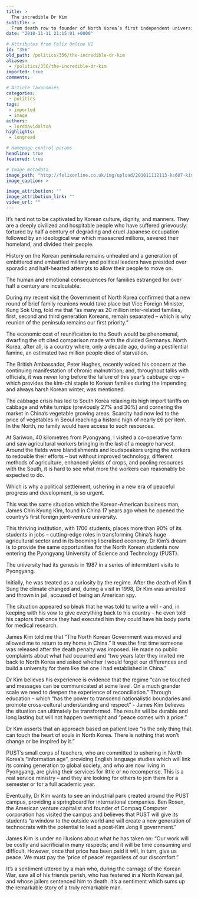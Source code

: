 ```yaml
---
title: >
  The incredible Dr Kim
subtitle: >
  From death row to founder of North Korea’s first independent university, Dr James Kim’s story is told by Lord David Alton, in the second part of this exclusive series
date: "2010-11-11 21:15:01 +0000"

# Attributes from Felix Online V1
id: "356"
old_path: /politics/356/the-incredible-dr-kim
aliases:
 - /politics/356/the-incredible-dr-kim
imported: true
comments:

# Article Taxonomies
categories:
 - politics
tags:
 - imported
 - image
authors:
 - lorddavidalton
highlights:
 - longread

# Homepage control params
headline: true
featured: true

# Image metadata
image_path: "http://felixonline.co.uk/img/upload/201011112113-ks607-kimkimki.jpg"
image_caption: >

image_attribution: ""
image_attribution_link: ""
video_url: ""
---
```


It’s hard not to be captivated by Korean culture, dignity, and manners. They are a deeply civilized and hospitable people who have suffered grievously: tortured by half a century of degrading and cruel Japanese occupation followed by an ideological war which massacred millions, severed their homeland, and divided their people.

History on the Korean peninsula remains unhealed and a generation of embittered and embattled military and political leaders have presided over sporadic and half-hearted attempts to allow their people to move on.

The human and emotional consequences for families estranged for over half a century are incalculable.

During my recent visit the Government of North Korea confirmed that a new round of brief family reunions would take place but Vice Foreign Minister, Kung Sok Ung, told me that “as many as 20 million inter-related families, first, second and third generation Koreans, remain separated – which is why reunion of the peninsula remains our first priority.”

The economic cost of reunification to the South would be phenomenal, dwarfing the oft cited comparison made with the divided Germanys. North Korea, after all, is a country where, only a decade ago, during a pestilential famine, an estimated two million people died of starvation.

The British Ambassador, Peter Hughes, recently voiced his concern at the continuing manifestation of chronic malnutrition; and, throughout talks with officials, it was never long before the failure of this year’s cabbage crop – which provides the kim-chi staple to Korean families during the impending and always harsh Korean winter, was mentioned.

The cabbage crisis has led to South Korea relaxing its high import tariffs on cabbage and white turnips (previously 27% and 30%) and cornering the market in China’s vegetable growing areas. Scarcity had now led to the price of vegetables in Seoul reaching a historic high of nearly £6 per item. In the North, no family would have access to such resources.

At Sariwon, 40 kilometres from Pyongyang, I visited a co-operative farm and saw agricultural workers bringing in the last of a meagre harvest. Around the fields were blandishments and loudspeakers urging the workers to redouble their efforts – but without improved technology, different methods of agriculture, enhanced yields of crops, and pooling resources with the South, it is hard to see what more the workers can reasonably be expected to do.

Which is why a political settlement, ushering in a new era of peaceful progress and development, is so urgent.

This was the same situation which the Korean-American business man, James Chin Kyung Kim, found in China 17 years ago when he opened the country’s first foreign joint-venture university.

This thriving institution, with 1700 students, places more than 90% of its students in jobs – cutting-edge roles in transforming China’s huge agricultural sector and in its booming liberalised economy. Dr Kim’s dream is to provide the same opportunities for the North Korean students now entering the Pyongyang University of Science and Technology (PUST).

The university had its genesis in 1987 in a series of intermittent visits to Pyongyang.

Initially, he was treated as a curiosity by the regime. After the death of Kim Il Sung the climate changed and, during a visit in 1998, Dr Kim was arrested and thrown in jail, accused of being an American spy.

The situation appeared so bleak that he was told to write a will - and, in keeping with his vow to give everything back to his country - he even told his captors that once they had executed him they could have his body parts for medical research.

James Kim told me that “The North Korean Government was moved and allowed me to return to my home in China.” It was the first time someone was released after the death penalty was imposed. He made no public complaints about what had occurred and “two years later they invited me back to North Korea and asked whether I would forget our differences and build a university for them like the one I had established in China.”

Dr Kim believes his experience is evidence that the regime “can be touched and messages can be communicated at some level. On a much grander scale we need to deepen the experience of reconciliation.” Through education – which “has the power to transcend nationalistic boundaries and promote cross-cultural understanding and respect” - James Kim believes the situation can ultimately be transformed. The results will be durable and long lasting but will not happen overnight and “peace comes with a price.”

Dr Kim asserts that an approach based on patient love “is the only thing that can touch the heart of souls in North Korea. There is nothing that won’t change or be inspired by it.”

PUST’s small corps of teachers, who are committed to ushering in North Korea’s “information age”, providing English language studies which will link its coming generation to global society, and who are now living in Pyongyang, are giving their services for little or no recompense. This is a real service ministry – and they are looking for others to join them for a semester or for a full academic year.

Eventually, Dr Kim wants to see an industrial park created around the PUST campus, providing a springboard for international companies. Ben Rosen, the American venture capitalist and founder of Compaq Computer corporation has visited the campus and believes that PUST will give its students “a window to the outside world and will create a new generation of technocrats with the potential to lead a post-Kim Jong Il government.”

James Kim is under no illusions about what he has taken on: “Our work will be costly and sacrificial in many respects; and it will be time consuming and difficult. However, once that price has been paid it will, in turn, give us peace. We must pay the ‘price of peace’ regardless of our discomfort.”

It’s a sentiment uttered by a man who, during the carnage of the Korean War, saw all of his friends perish, who has festered in a North Korean jail, and whose jailers sentenced him to death. It’s a sentiment which sums up the remarkable story of a truly remarkable man.
